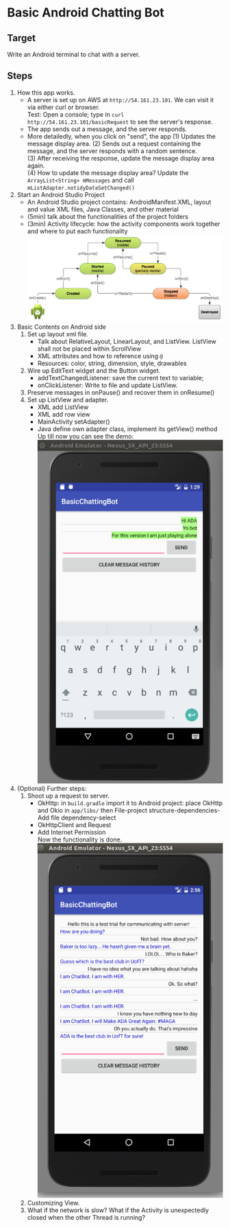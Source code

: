 Basic Android Chatting Bot
===

## Target
Write an Android terminal to chat with a server.

## Steps

1. How this app works.  
    - A server is set up on AWS at `http://54.161.23.101`. We can visit it via either curl or browser.  
    Test: Open a console; type in `curl http://54.161.23.101/basicRequest` to see the server's response.  
    - The app sends out a message, and the server responds.  
    - More detailedly, when you click on "send", the app (1) Updates the message display area.
    (2) Sends out a request containing the message, and the server responds with a random sentence.   
    (3) After receiving the response, update the message display area again.  
    (4) How to update the message display area? Update the `ArrayList<String> mMessages` and call `mListAdapter.notidyDataSetChanged()`  
2. Start an Android Studio Project  
    - An Android Studio project contains: AndroidManifest.XML, layout and value XML files, Java Classes, and other material  
    - (5min) talk about the functionalities of the project folders  
    - (3min) Activity lifecycle: how the activity components work together and where to put each functionality  
    ![basic-lifecycle](basic-lifecycle.png)  
3. Basic Contents on Android side  
    1. Set up layout xml file.  
        - Talk about RelativeLayout, LinearLayout, and ListView. ListView shall not be placed within ScrollView  
        - XML attributes and how to reference using `@`  
        - Resources: color, string, dimension, style, drawables  
    2. Wire up EditText widget and the Button widget.  
        - addTextChangedListener: save the current text to variable;    
        - onClickListener: Write to file and update ListView.  
    3. Preserve messages in onPause() and recover them in onResume()
    4. Set up ListView and adapter.  
        - XML add ListView  
        - XML add row view
        - MainActivity setAdapter()
        - Java define own adapter class, implement its getView() method   
    Up till now you can see the demo:   ![single-player](single-player-screenshot.png)
4. (Optional) Further steps:  
    1. Shoot up a request to server.
        - OkHttp: in `build.gradle` import it to Android project: place OkHttp and Okio in `app/libs/` then File-project structure-dependencies-Add file dependency-select  
        - OkHttpClient and Request  
        - Add Internet Permission  
    Now the functionality is done.  
    ![server-communication](server-communication-trial.png)
    2. Customizing View.  
    3. What if the network is slow? What if the Activity is unexpectedly closed when the other Thread is running?  
